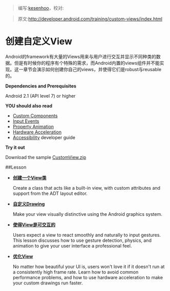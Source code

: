 > 编写:[kesenhoo](https://github.com/kesenhoo)，校对:

> 原文:<http://developer.android.com/training/custom-views/index.html>

# 创建自定义View

Android的framework有大量的Views用来与用户进行交互并显示不同种类的数据。但是有时候你的程序有个特殊的需求，而Android内置的views组件并不能实现。这一章节会演示如何创建你自己的views，并使得它们是robust与reusable的。

**Dependencies and Prerequisites**

Android 2.1 (API level 7) or higher

**YOU should also read**

* [Custom Components](http://developer.android.com/guide/topics/ui/custom-components.html)
* [Input Events](http://developer.android.com/guide/topics/ui/ui-events.html)
* [Property Animation](http://developer.android.com/guide/topics/graphics/prop-animation.html)
* [Hardware Acceleration](http://developer.android.com/guide/topics/graphics/hardware-accel.html)
* [Accessibility](http://developer.android.com/guide/topics/ui/accessibility/index.html) developer guide

**Try it out**

Download the sample
[CustomView.zip](http://developer.android.com/shareables/training/CustomView.zip)

<!-- more -->

##Lesson

* [**创建一个View类**]()

  Create a class that acts like a built-in view, with custom attributes and support from the ADT layout editor.


* [**自定义Drawing**]()

  Make your view visually distinctive using the Android graphics system.


* [**使得View是可交互的**]()

  Users expect a view to react smoothly and naturally to input gestures. This lesson discusses how to use gesture detection, physics, and animation to give your user interface a professional feel.


* [**优化View**]()

  No matter how beautiful your UI is, users won't love it if it doesn't run at a consistently high frame rate. Learn how to avoid common performance problems, and how to use hardware acceleration to make your custom drawings run faster.
